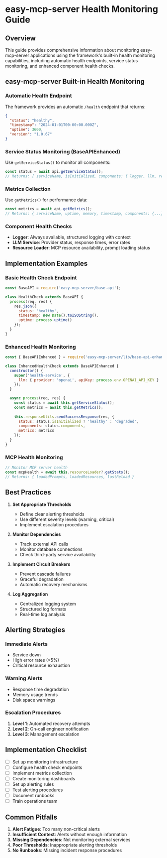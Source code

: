 # easy-mcp-server Health Monitoring Guide

## Overview
This guide provides comprehensive information about monitoring easy-mcp-server applications using the framework's built-in health monitoring capabilities, including automatic health endpoints, service status monitoring, and enhanced component health checks.

## easy-mcp-server Built-in Health Monitoring

### Automatic Health Endpoint
The framework provides an automatic `/health` endpoint that returns:
```json
{
  "status": "healthy",
  "timestamp": "2024-01-01T00:00:00.000Z",
  "uptime": 3600,
  "version": "1.0.67"
}
```

### Service Status Monitoring (BaseAPIEnhanced)
Use `getServiceStatus()` to monitor all components:
```javascript
const status = await api.getServiceStatus();
// Returns: { serviceName, isInitialized, components: { logger, llm, resourceLoader } }
```

### Metrics Collection
Use `getMetrics()` for performance data:
```javascript
const metrics = await api.getMetrics();
// Returns: { serviceName, uptime, memory, timestamp, components: {...} }
```

### Component Health Checks
- **Logger**: Always available, structured logging with context
- **LLM Service**: Provider status, response times, error rates
- **Resource Loader**: MCP resource availability, prompt loading status

## Implementation Examples

### Basic Health Check Endpoint
```javascript
const BaseAPI = require('easy-mcp-server/base-api');

class HealthCheck extends BaseAPI {
  process(req, res) {
    res.json({
      status: 'healthy',
      timestamp: new Date().toISOString(),
      uptime: process.uptime()
    });
  }
}
```

### Enhanced Health Monitoring
```javascript
const { BaseAPIEnhanced } = require('easy-mcp-server/lib/base-api-enhanced');

class EnhancedHealthCheck extends BaseAPIEnhanced {
  constructor() {
    super('health-service', {
      llm: { provider: 'openai', apiKey: process.env.OPENAI_API_KEY }
    });
  }

  async process(req, res) {
    const status = await this.getServiceStatus();
    const metrics = await this.getMetrics();
    
    this.responseUtils.sendSuccessResponse(res, {
      status: status.isInitialized ? 'healthy' : 'degraded',
      components: status.components,
      metrics: metrics
    });
  }
}
```

### MCP Health Monitoring
```javascript
// Monitor MCP server health
const mcpHealth = await this.resourceLoader?.getStats();
// Returns: { loadedPrompts, loadedResources, lastReload }
```

## Best Practices

1. **Set Appropriate Thresholds**
   - Define clear alerting thresholds
   - Use different severity levels (warning, critical)
   - Implement escalation procedures

2. **Monitor Dependencies**
   - Track external API calls
   - Monitor database connections
   - Check third-party service availability

3. **Implement Circuit Breakers**
   - Prevent cascade failures
   - Graceful degradation
   - Automatic recovery mechanisms

4. **Log Aggregation**
   - Centralized logging system
   - Structured log formats
   - Real-time log analysis

## Alerting Strategies

### Immediate Alerts
- Service down
- High error rates (>5%)
- Critical resource exhaustion

### Warning Alerts
- Response time degradation
- Memory usage trends
- Disk space warnings

### Escalation Procedures
1. **Level 1**: Automated recovery attempts
2. **Level 2**: On-call engineer notification
3. **Level 3**: Management escalation

## Implementation Checklist

- [ ] Set up monitoring infrastructure
- [ ] Configure health check endpoints
- [ ] Implement metrics collection
- [ ] Create monitoring dashboards
- [ ] Set up alerting rules
- [ ] Test alerting procedures
- [ ] Document runbooks
- [ ] Train operations team

## Common Pitfalls

1. **Alert Fatigue**: Too many non-critical alerts
2. **Insufficient Context**: Alerts without enough information
3. **Missing Dependencies**: Not monitoring external services
4. **Poor Thresholds**: Inappropriate alerting thresholds
5. **No Runbooks**: Missing incident response procedures

